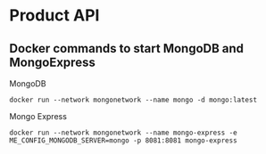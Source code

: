 # Product API

## Docker commands to start MongoDB and MongoExpress
MongoDB
```
docker run --network mongonetwork --name mongo -d mongo:latest
```

Mongo Express
```
docker run --network mongonetwork --name mongo-express -e ME_CONFIG_MONGODB_SERVER=mongo -p 8081:8081 mongo-express
```
